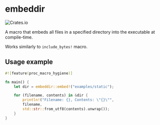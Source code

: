 # embeddir

![Crates.io](https://img.shields.io/crates/v/embeddir)

A macro that embeds all files in a specified directory into the executable at compile-time.

Works similarly to `include_bytes!` macro.

## Usage example

```rust
#![feature(proc_macro_hygiene)]

fn main() {
	let dir = embeddir::embed!("examples/static");

	for (filename, contents) in &dir {
		println!("Filename: {}, Contents: \"{}\"",
        filename,
        std::str::from_utf8(contents).unwrap());
	}
}
```
